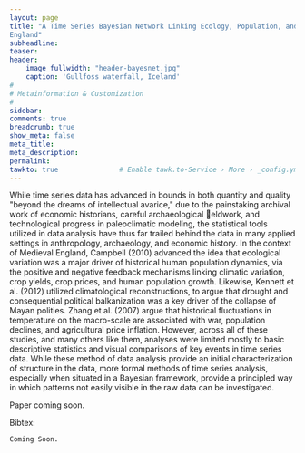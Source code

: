 ```yaml
---
layout: page
title: "A Time Series Bayesian Network Linking Ecology, Population, and Political Economy in Agrarian
England"
subheadline: 
teaser: 
header:
    image_fullwidth: "header-bayesnet.jpg"
    caption: 'Gullfoss waterfall, Iceland'
#
# Metainformation & Customization
#
sidebar: 
comments: true
breadcrumb: true
show_meta: false
meta_title:           
meta_description:
permalink:
tawkto: true               # Enable tawk.to-Service › More › _config.yml
---
```

<div class="row">
<div class="medium-8 columns t30">
<img src="{{ site.url }}/images/bayesnet.png" alt="">
</div><!-- /.medium-8.columns -->
</div><!-- /.row -->
While time series data has advanced in bounds in both quantity and quality "beyond the dreams of intellectual avarice," due to the painstaking archival work of economic historians, careful archaeological eldwork, and technological progress in paleoclimatic modeling, the statistical tools utilized in data analysis have thus far trailed behind the data in many applied settings in anthropology, archaeology, and economic history. In the context of Medieval England, Campbell (2010) advanced the idea that ecological variation was a major driver of historical human population dynamics, via the positive and negative feedback mechanisms linking climatic variation, crop yields, crop prices, and human
population growth. Likewise, Kennett et al. (2012) utilized climatological reconstructions, to argue that drought and consequential political balkanization was a key driver of the collapse of Mayan polities. Zhang et al. (2007) argue that historical fluctuations in temperature on the macro-scale are associated with war, population declines, and agricultural price inflation. However, across all of these studies, and many others like them, analyses were limited mostly to basic descriptive statistics and visual comparisons of key events in time series data. While these method of data analysis provide an initial characterization of structure in the data, more formal methods of time series analysis, especially when situated in a Bayesian framework, provide a principled way in which patterns not easily visible in the raw data can be investigated.

Paper coming soon.

Bibtex:
```
Coming Soon.
```



 
